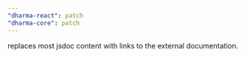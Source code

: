 ```yaml
---
"dharma-react": patch
"dharma-core": patch
---
```


replaces most jsdoc content with links to the external documentation.
